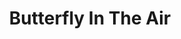 --- 
title: "Butterfly In The Air"
publishdate: "2019-8-22T16:48:46+02:00"
src: "https://365manga.net/manga/butterfly-in-the-air"
image: "https://data.365manga.net/images/thumbnails/6449-butterfly-in-the-air.jpg"
description: "ZHONG Xiaohui's (little seal) mother is seriously ill. To save her, her daughter needs a fortune she does not have. Luckily LAN Dongcheng (winter morning), the young and rich hospital director, offers her a mean to earn the necessary money. Why would he do that? Does he have an ulterior motive? And could it have something to do with the butterfly tattoo on her ankle? It looks a lot like…"
---